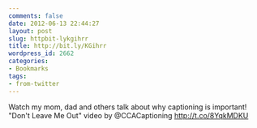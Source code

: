 ```yaml
---
comments: false
date: 2012-06-13 22:44:27
layout: post
slug: httpbit-lykgihrr
title: http://bit.ly/KGihrr
wordpress_id: 2662
categories:
- Bookmarks
tags:
- from-twitter
---
```


Watch my mom, dad and others talk about why captioning is important!  "Don't Leave Me Out" video by @CCACaptioning   http://t.co/8YqkMDKU
